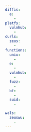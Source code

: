 ```yaml
---
diffis:
  e:
    -
platfs:
  vulnhub:
    -
curls:
  zeus:
    -
functions:
  unix:
    -
  e:
    -
  vulnhub:
    -
  fuzz:
    -
  bf:
    -
  suid:
    -

wals:
  zeuswu:
    -
---
```

